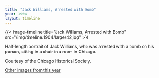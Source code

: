 ```yaml
---
title: "Jack Williams, Arrested with Bomb"
year: 1904
layout: timeline
---
```


{{< image-timeline title="Jack Williams, Arrested with Bomb" src="/img/timeline/1904/large/42.jpg" >}}


Half-length portrait of Jack Williams, who was arrested with a bomb on his person, sitting in a chair in a room in Chicago. 

Courtesy of the Chicago Historical Society.

[Other images from this year](/historical/timeline/1904)